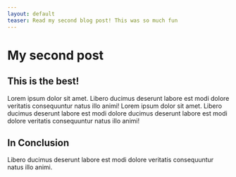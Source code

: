 ```yaml
---
layout: default
teaser: Read my second blog post! This was so much fun
---
```


# My second post

## This is the best!

Lorem ipsum dolor sit amet. Libero ducimus deserunt labore est modi dolore veritatis consequuntur natus illo animi! Lorem ipsum dolor sit amet. Libero ducimus deserunt labore est modi dolore ducimus deserunt labore est modi dolore veritatis consequuntur natus illo animi!

## In Conclusion

Libero ducimus deserunt labore est modi dolore veritatis consequuntur natus illo animi.